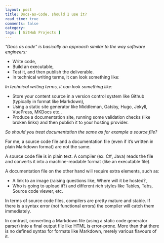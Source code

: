 ```yaml
---
layout: post
title: Docs-as-Code, should I use it? 
read_time: true  
comments: false
category: 
tags: [ GitHub Projects ]
---
```


*"Docs as code” is basically an approach similar to the way software engineers:*
- Write code,
- Build an executable,
- Test it, and then publish the deliverable.
- In technical writing terms, it can look something like:

*In technical writing terms, it can look something like:*
- Store your content source in a version control system like Github (typically in format like Markdown),
- Using a static site generator like Middleman, Gatsby, Hugo, Jekyll, VuePress, MKDocs etc.,
- Produce a documentation site, running some validation checks (like broken links) and then publish it to your hosting provider.

*So should you treat documentation the same as for example a source file?*

For me, a source code file and a documentation file (even if it’s written in plain Markdown format) are not the same.

A source code file is in plain text. A compiler (ex: C#, Java) reads the file and converts it into a machine-readable format (like an executable file).

A documentation file on the other hand will require extra elements, such as:
- A link to an image (raising questions like, Where will it be hosted?, 
- Who is going to upload it?) and different rich styles like Tables, Tabs, Source code viewer, etc.

In terms of source code files, compilers are pretty mature and stable. If there is a syntax error (not functional errors) the compiler will catch them immediately.

In contrast, converting a Markdown file (using a static code generator parser) into a final output file like HTML is error-prone. More than that there is no defined syntax for formats like Markdown, merely various flavours of it.
